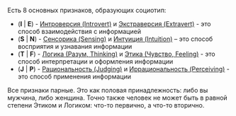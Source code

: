 Есть 8 основных признаков, образующих социотип:  
- (**I** | **E**) - [Интроверсия (Intrоvert)](I.md) и [Экстраверсия (Extravert)](E.md) - это способ взаимодействия с информацией  
- (**S** | **N**) - [Сенсорика (Sensing)](S.md) и [Интуиция (Intuition)](N.md) – это способ восприятия и узнавания информации  
- (**T** | **F**) - [Логика (Разум, Thinking)](T.md) и [Этика (Чувство, Feeling)](F.md) - это способ интерпретации и оформления информации  
- (**J** | **P**) - [Рациональность (Judging)](J.md) и [Иррациональность (Perceiving)](P.md) - это способ применения информации

Все признаки парные. Это как половая принадлежность: либо вы мужчина, либо женщина. Точно также человек не может быть в равной степени Этиком и Логиком: что-то первично, а что-то вторично.